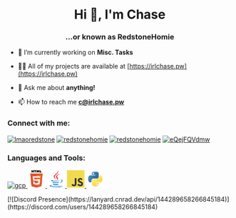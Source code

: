 <h1 align="center">Hi 👋, I'm Chase</h1>
<h3 align="center">...or known as RedstoneHomie</h3>


- 🔭 I’m currently working on **Misc. Tasks**

- 👨‍💻 All of my projects are available at [https://irlchase.pw](https://irlchase.pw)

- 💬 Ask me about **anything!**

- 📫 How to reach me **c@irlchase.pw**

<h3 align="left">Connect with me:</h3>
<p align="left">
<a href="https://twitter.com/lmaoredstone" target="blank"><img align="center" src="https://raw.githubusercontent.com/rahuldkjain/github-profile-readme-generator/master/src/images/icons/Social/twitter.svg" alt="lmaoredstone" height="30" width="40" /></a>
<a href="https://instagram.com/redstonehomie" target="blank"><img align="center" src="https://raw.githubusercontent.com/rahuldkjain/github-profile-readme-generator/master/src/images/icons/Social/instagram.svg" alt="redstonehomie" height="30" width="40" /></a>
<a href="https://www.youtube.com/c/redstonehomie" target="blank"><img align="center" src="https://raw.githubusercontent.com/rahuldkjain/github-profile-readme-generator/master/src/images/icons/Social/youtube.svg" alt="redstonehomie" height="30" width="40" /></a>
<a href="https://discord.gg/eQejFQVdmw" target="blank"><img align="center" src="https://raw.githubusercontent.com/rahuldkjain/github-profile-readme-generator/master/src/images/icons/Social/discord.svg" alt="eQejFQVdmw" height="30" width="40" /></a>

<h3 align="left">Languages and Tools:</h3>
<p align="left"> <a href="https://cloud.google.com" target="_blank" rel="noreferrer"> <img src="https://www.vectorlogo.zone/logos/google_cloud/google_cloud-icon.svg" alt="gcp" width="40" height="40"/> </a> <a href="https://www.w3.org/html/" target="_blank" rel="noreferrer"> <img src="https://raw.githubusercontent.com/devicons/devicon/master/icons/html5/html5-original-wordmark.svg" alt="html5" width="40" height="40"/> </a> <a href="https://www.java.com" target="_blank" rel="noreferrer"> <img src="https://raw.githubusercontent.com/devicons/devicon/master/icons/java/java-original.svg" alt="java" width="40" height="40"/> </a> <a href="https://developer.mozilla.org/en-US/docs/Web/JavaScript" target="_blank" rel="noreferrer"> <img src="https://raw.githubusercontent.com/devicons/devicon/master/icons/javascript/javascript-original.svg" alt="javascript" width="40" height="40"/> </a> <a href="https://www.python.org" target="_blank" rel="noreferrer"> <img src="https://raw.githubusercontent.com/devicons/devicon/master/icons/python/python-original.svg" alt="python" width="40" height="40"/> </a> </p>
[![Discord Presence](https://lanyard.cnrad.dev/api/144289658266845184)](https://discord.com/users/144289658266845184)
